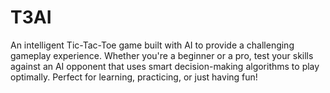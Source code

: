 # T3AI
An intelligent Tic-Tac-Toe game built with AI to provide a challenging gameplay experience. Whether you're a beginner or a pro, test your skills against an AI opponent that uses smart decision-making algorithms to play optimally. Perfect for learning, practicing, or just having fun!
